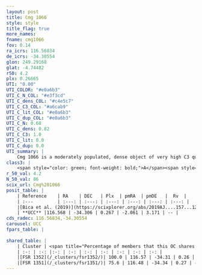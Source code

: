 ```yaml
---
layout: post
title: Cmg 1066
style: style
title_flag: true
more_names: 
fname: cmg1066
fov: 0.14
ra_icrs: 116.56834
de_icrs: -34.30554
glon: 249.29168
glat: -4.74482
r50: 4.2
plx: 0.26665
UTI: "0.00"
UTI_COLOR: "#e0a6b3"
UTI_C_N_COL: "#e3f3cd"
UTI_C_dens_COL: "#c4e5c7"
UTI_C_C3_COL: "#a6cab9"
UTI_C_lit_COL: "#e0a6b3"
UTI_C_dup_COL: "#e0a6b3"
UTI_C_N: 0.68
UTI_C_dens: 0.82
UTI_C_C3: 1.0
UTI_C_lit: 0.0
UTI_C_dup: 0.0
UTI_summary: |
    Cmg 1066 is a moderately populated, dense object of very high C3 quality. It is rarely studied in the literature, with no articles listed in the last 6 years.<br><br><span style="color: #99180f; font-weight: bold;">Warning: </span>This is very likely a duplicate object, which shares a large percentage of members with at least one previously reported entry.
class3: |
    <span style="color: green; font-weight: bold;">A</span><span style="color: green; font-weight: bold;">A</span>
r_50_val: 4.2
N_50_val: 86
scix_url: Cmg%201066
posit_table: |
    | Reference    | RA    | DEC   | Plx  | pmRA  | pmDE   |  Rv  |
    | :---         | :---: | :---: | :---: | :---: | :---: | :---: |
    |[Bica et al. (2019)](https://scixplorer.org/abs/2019AJ....157...12B) | 116.605 | -34.282 | -- | -- | -- | -- |
    | **UCC** |116.568 | -34.306 | 0.267 | -2.061 | 3.171 | -- | 
cds_radec: 116.56834,-34.30554
carousel: UCC
fpars_table: |
    
shared_table: |
    | Cluster | <span title="Percentage of members that this OC shares with the ones listed">%</span>   | RA   | DEC   | Plx   | pmRA  | pmDE  | Rv | UTI |
    | :-: | :-: |:-: | :-: | :-: | :-: | :-: | :-: | :-: |
    |[FSR 1352](/_clusters/fsr1352/)| 100.0 | 116.57 | -34.31 | 0.26 | -2.07 | 3.14 | -- |0.81 |
    |[FSR 1351](/_clusters/fsr1351/)| 75.6 | 116.48 | -34.34 | 0.27 | -2.09 | 3.15 | -- |0.55 |
---
```

